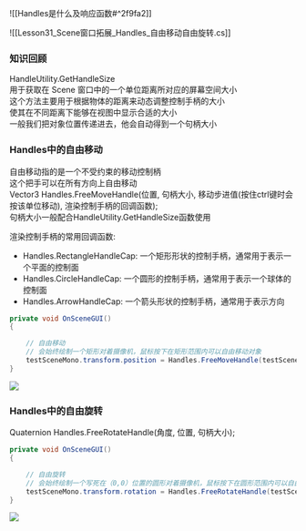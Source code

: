 ![[Handles是什么及响应函数#^2f9fa2]]

![[Lesson31_Scene窗口拓展_Handles_自由移动自由旋转.cs]]

### 知识回顾
HandleUtility.GetHandleSize  
用于获取在 Scene 窗口中的一个单位距离所对应的屏幕空间大小  
这个方法主要用于根据物体的距离来动态调整控制手柄的大小  
使其在不同距离下能够在视图中显示合适的大小  
一般我们把对象位置传递进去，他会自动得到一个句柄大小

### Handles中的自由移动
自由移动指的是一个不受约束的移动控制柄  
这个把手可以在所有方向上自由移动  
Vector3 Handles.FreeMoveHandle(位置, 句柄大小, 移动步进值(按住ctrl键时会按该单位移动), 渲染控制手柄的回调函数);  
句柄大小一般配合HandleUtility.GetHandleSize函数使用

渲染控制手柄的常用回调函数:
- Handles.RectangleHandleCap: 一个矩形形状的控制手柄，通常用于表示一个平面的控制面
- Handles.CircleHandleCap: 一个圆形的控制手柄，通常用于表示一个球体的控制面
- Handles.ArrowHandleCap: 一个箭头形状的控制手柄，通常用于表示方向
```cs
private void OnSceneGUI()
{        

    // 自由移动
    // 会始终绘制一个矩形对着摄像机，鼠标按下在矩形范围内可以自由移动对象
    testSceneMono.transform.position = Handles.FreeMoveHandle(testSceneMono.transform.position, HandleUtility.GetHandleSize(testSceneMono.transform.position), Vector3.one * 5, Handles.RectangleHandleCap);
}
```

![](https://linwentao785293209.github.io/images/%E7%BC%96%E8%BE%91%E5%99%A8%E6%8B%93%E5%B1%95/Unity/%E5%8E%9F%E7%94%9F%E7%BC%96%E8%BE%91%E5%99%A8%E6%8B%93%E5%B1%95/01.%E5%8E%9F%E7%94%9F%E7%BC%96%E8%BE%91%E5%99%A8%E6%8B%93%E5%B1%95%E5%9F%BA%E7%A1%80%E7%9F%A5%E8%AF%86/31.Scene%E7%AA%97%E5%8F%A3%E6%8B%93%E5%B1%95-Handles-%E8%87%AA%E7%94%B1%E7%A7%BB%E5%8A%A8%E8%87%AA%E7%94%B1%E6%97%8B%E8%BD%AC/1.png)

### Handles中的自由旋转
Quaternion Handles.FreeRotateHandle(角度, 位置, 句柄大小);
```cs
private void OnSceneGUI()
{        

    // 自由旋转
    // 会始终绘制一个写死在（0,0）位置的圆形对着摄像机，鼠标按下在圆形范围内可以自由旋转对象
    testSceneMono.transform.rotation = Handles.FreeRotateHandle(testSceneMono.transform.rotation, Vector3.zero, HandleUtility.GetHandleSize(Vector3.zero));
}
```

![](https://linwentao785293209.github.io/images/%E7%BC%96%E8%BE%91%E5%99%A8%E6%8B%93%E5%B1%95/Unity/%E5%8E%9F%E7%94%9F%E7%BC%96%E8%BE%91%E5%99%A8%E6%8B%93%E5%B1%95/01.%E5%8E%9F%E7%94%9F%E7%BC%96%E8%BE%91%E5%99%A8%E6%8B%93%E5%B1%95%E5%9F%BA%E7%A1%80%E7%9F%A5%E8%AF%86/31.Scene%E7%AA%97%E5%8F%A3%E6%8B%93%E5%B1%95-Handles-%E8%87%AA%E7%94%B1%E7%A7%BB%E5%8A%A8%E8%87%AA%E7%94%B1%E6%97%8B%E8%BD%AC/2.png)

